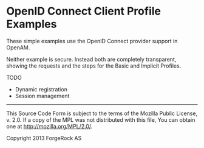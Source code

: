# OpenID Connect Client Profile Examples

These simple examples use the OpenID Connect provider support in OpenAM.

Neither example is secure. Instead both are completely transparent,
showing the requests and the steps for the Basic and Implicit Profiles.

TODO
*   Dynamic registration
*   Session management

* * *
This Source Code Form is subject to the terms of the Mozilla Public
License, v. 2.0. If a copy of the MPL was not distributed with this
file, You can obtain one at http://mozilla.org/MPL/2.0/.

Copyright 2013 ForgeRock AS
